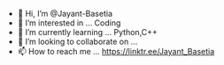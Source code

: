 - 👋 Hi, I’m @Jayant-Basetia
- 👀 I’m interested in ... Coding
- 🌱 I’m currently learning ... Python,C++
- 💞️ I’m looking to collaborate on ... 
- 📫 How to reach me ... https://linktr.ee/Jayant_Basetia

<!---
Jayant-Basetia/Jayant-Basetia is a ✨ special ✨ repository because its `README.md` (this file) appears on your GitHub profile.
You can click the Preview link to take a look at your changes.
--->
